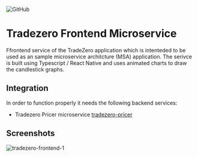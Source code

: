 ![GitHub](https://img.shields.io/github/license/mauroseb/tradezero-frontend)
# Tradezero Frontend Microservice

Ffrontend service of the TradeZero application which is intenteded to be used as an sample microservice architcture (MSA) application.
The serivce is built using Typescript / React Native and uses animated charts to draw the candlestick graphs.

## Integration

In order to function properly it needs the following backend services:

 * Tradezero Pricer microservice [tradezero-pricer](https://github.com/mauroseb/tradezero-pricer/)
   

## Screenshots

![tradezero-frontend-1](images/tradezero-frontend-1.png)


